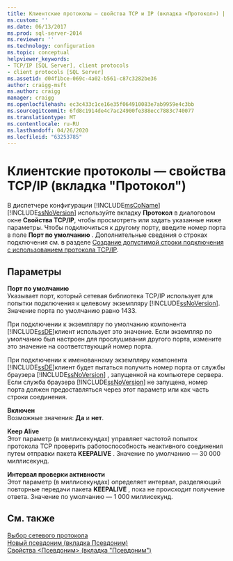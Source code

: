 ```yaml
---
title: Клиентские протоколы — свойства TCP и IP (вкладка «Протокол») | Документация Майкрософт
ms.custom: ''
ms.date: 06/13/2017
ms.prod: sql-server-2014
ms.reviewer: ''
ms.technology: configuration
ms.topic: conceptual
helpviewer_keywords:
- TCP/IP [SQL Server], client protocols
- client protocols [SQL Server]
ms.assetid: d04f1bce-069c-4a02-b561-c87c3282be36
author: craigg-msft
ms.author: craigg
manager: craigg
ms.openlocfilehash: ec3c433c1ce16e35f064910083e7ab9959e4c3bb
ms.sourcegitcommit: 6fd8c1914de4c7ac24900fe388ecc7883c740077
ms.translationtype: MT
ms.contentlocale: ru-RU
ms.lasthandoff: 04/26/2020
ms.locfileid: "63253785"
---
```

# <a name="client-protocols---tcp-and-ip-properties-protocol-tab"></a>Клиентские протоколы — свойства TCP/IP (вкладка "Протокол")
  В диспетчере конфигурации [!INCLUDE[msCoName](../../includes/msconame-md.md)] [!INCLUDE[ssNoVersion](../../includes/ssnoversion-md.md)] используйте вкладку **Протокол** в диалоговом окне **Свойства TCP/IP**, чтобы просмотреть или задать указанные ниже параметры. Чтобы подключиться к другому порту, введите номер порта в поле **Порт по умолчанию** . Дополнительные сведения о строках подключения см. в разделе [Создание допустимой строки подключения с использованием протокола TCP/IP](../../../2014/tools/configuration-manager/creating-a-valid-connection-string-using-tcp-ip.md).  
  
## <a name="options"></a>Параметры  
 **Порт по умолчанию**  
 Указывает порт, который сетевая библиотека TCP/IP использует для попытки подключения к целевому экземпляру [!INCLUDE[ssNoVersion](../../includes/ssnoversion-md.md)]. Значение порта по умолчанию равно 1433.  
  
 При подключении к экземпляру по умолчанию компонента [!INCLUDE[ssDE](../../includes/ssde-md.md)]клиент использует это значение. Если экземпляр по умолчанию был настроен для прослушивания другого порта, измените это значение на соответствующий номер порта.  
  
 При подключении к именованному экземпляру компонента [!INCLUDE[ssDE](../../includes/ssde-md.md)]клиент будет пытаться получить номер порта от службы браузера [!INCLUDE[ssNoVersion](../../includes/ssnoversion-md.md)] , запущенной на компьютере сервера. Если служба браузера [!INCLUDE[ssNoVersion](../../includes/ssnoversion-md.md)] не запущена, номер порта должен предоставляться через этот параметр или как часть строки соединения.  
  
 **Включен**  
 Возможные значения: **Да** и **нет**.  
  
 **Keep Alive**  
 Этот параметр (в миллисекундах) управляет частотой попыток протокола TCP проверить работоспособность неактивного соединения путем отправки пакета **KEEPALIVE** . Значение по умолчанию — 30 000 миллисекунд.  
  
 **Интервал проверки активности**  
 Этот параметр (в миллисекундах) определяет интервал, разделяющий повторные передачи пакета **KEEPALIVE** , пока не происходит получение ответа. Значение по умолчанию — 1 000 миллисекунд.  
  
## <a name="see-also"></a>См. также  
 [Выбор сетевого протокола](../../../2014/tools/configuration-manager/choosing-a-network-protocol.md)   
 [Новый псевдоним &#40;вкладка Псевдоним&#41;](../../../2014/tools/configuration-manager/new-alias-alias-tab.md)   
 [Свойства &#60;Псевдоним&#62; (вкладка "Псевдоним")](../../../2014/tools/configuration-manager/alias-properties-alias-tab.md)  
  
  
